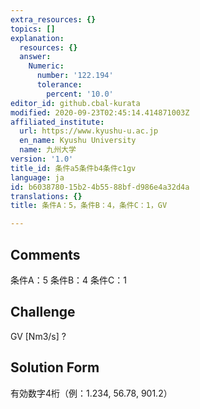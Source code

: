 ```yaml
---
extra_resources: {}
topics: []
explanation:
  resources: {}
  answer:
    Numeric:
      number: '122.194'
      tolerance:
        percent: '10.0'
editor_id: github.cbal-kurata
modified: 2020-09-23T02:45:14.414871003Z
affiliated_institute:
  url: https://www.kyushu-u.ac.jp
  en_name: Kyushu University
  name: 九州大学
version: '1.0'
title_id: 条件a5条件b4条件c1gv
language: ja
id: b6038780-15b2-4b55-88bf-d986e4a32d4a
translations: {}
title: 条件A：5，条件B：4，条件C：1，GV

---
```


## Comments
条件A：5
条件B：4
条件C：1

## Challenge
GV [Nm3/s] ?

## Solution Form
有効数字4桁（例：1.234,  56.78,  901.2）





